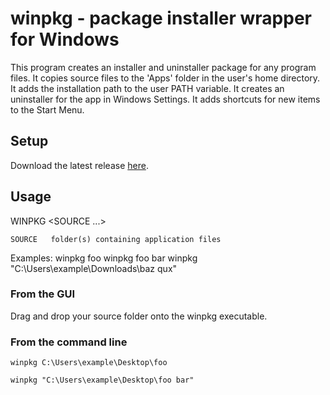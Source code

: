 # winpkg - package installer wrapper for Windows

This program creates an installer and uninstaller package for any program files.
It copies source files to the 'Apps' folder in the user's home directory.
It adds the installation path to the user PATH variable.
It creates an uninstaller for the app in Windows Settings.
It adds shortcuts for new items to the Start Menu.

## Setup
Download the latest release [here](https://github.com/dmaccormac/winpkg/releases).

## Usage 
WINPKG <SOURCE ...>

    SOURCE   folder(s) containing application files

Examples:
    winpkg foo
    winpkg foo bar
    winpkg "C:\Users\example\Downloads\baz qux"

### From the GUI
Drag and drop your source folder onto the winpkg executable.

### From the command line
`winpkg C:\Users\example\Desktop\foo`

`winpkg "C:\Users\example\Desktop\foo bar"`


